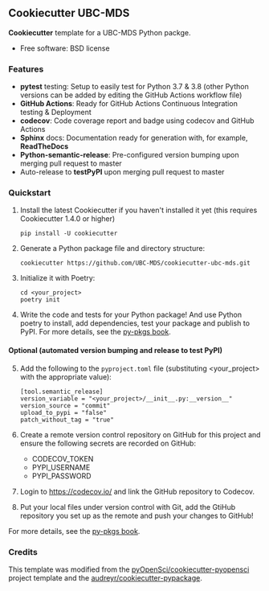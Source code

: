 ## Cookiecutter UBC-MDS

**Cookiecutter** template for a UBC-MDS Python packge.
-  Free software: BSD license

### Features

-  **pytest** testing: Setup to easily test for Python 3.7 & 3.8 (other Python versions can be added by editing the GitHub Actions workflow file)
-  **GitHub Actions**: Ready for GitHub Actions Continuous Integration testing & Deployment
-  **codecov**: Code coverage report and badge using codecov and GitHub Actions
-  **Sphinx** docs: Documentation ready for generation with, for
   example, **ReadTheDocs**
-  **Python-semantic-release**: Pre-configured version bumping upon merging pull request to master
-  Auto-release to **testPyPI** upon merging pull request to master

### Quickstart

1. Install the latest Cookiecutter if you haven't installed it yet (this
requires Cookiecutter 1.4.0 or higher)

   ```
   pip install -U cookiecutter
   ```

2. Generate a Python package file and directory structure:
   ```
   cookiecutter https://github.com/UBC-MDS/cookiecutter-ubc-mds.git
   ```

3. Initialize it with Poetry:
   ```
   cd <your_project>
   poetry init
   ```
   
4. Write the code and tests for your Python package! And use Python poetry to install, add dependencies, test your package and publish to PyPI. For more details, see the [py-pkgs book](https://ubc-mds.github.io/py-pkgs/).


#### Optional (automated version bumping and release to test PyPI)

5. Add the following to the `pyproject.toml` file (substituting <your_project> with the appropriate value):
   ```
   [tool.semantic_release]
   version_variable = "<your_project>/__init__.py:__version__"
   version_source = "commit"
   upload_to_pypi = "false"
   patch_without_tag = "true"
   ```

6. Create a remote version control repository on GitHub for this project and ensure the following secrets are recorded on GitHub:
   - CODECOV_TOKEN
   - PYPI_USERNAME
   - PYPI_PASSWORD

7. Login to <https://codecov.io/> and link the GitHub repository to Codecov.

8. Put your local files under version control with Git, add the GtiHub repository you set up as the remote and push your changes to GitHub!

For more details, see the [py-pkgs book](https://ubc-mds.github.io/py-pkgs/).

### Credits

This template was modified from the [pyOpenSci/cookiecutter-pyopensci](https://github.com/pyOpenSci/cookiecutter-pyopensci) project template and the [audreyr/cookiecutter-pypackage](https://github.com/audreyr/cookiecutter-pypackage).
